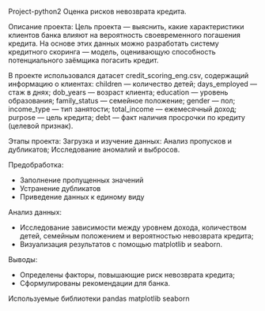 Project-python2 Оценка рисков невозврата кредита.

Описание проекта:
Цель проекта — выяснить, какие характеристики клиентов банка влияют на вероятность своевременного погашения кредита. На основе этих данных можно разработать систему кредитного скоринга — модель, оценивающую способность потенциального заёмщика погасить кредит.

В проекте использовался датасет credit_scoring_eng.csv, содержащий информацию о клиентах:
children — количество детей;
days_employed — стаж в днях;
dob_years — возраст клиента;
education — уровень образования;
family_status — семейное положение;
gender — пол;
income_type — тип занятости;
total_income — ежемесячный доход;
purpose — цель кредита;
debt — факт наличия просрочки по кредиту (целевой признак).

Этапы проекта:
Загрузка и изучение данных:
Анализ пропусков и дубликатов;
Исследование аномалий и выбросов.

Предобработка:
- Заполнение пропущенных значений
- Устранение дубликатов
- Приведение данных к единому виду

Анализ данных:
- Исследование зависимости между уровнем дохода, количеством детей, семейным положением и вероятностью невозврата кредита;
- Визуализация результатов с помощью matplotlib и seaborn.

Выводы:
- Определены факторы, повышающие риск невозврата кредита;
- Сформулированы рекомендации для банка.

Используемые библиотеки
pandas
matplotlib
seaborn
